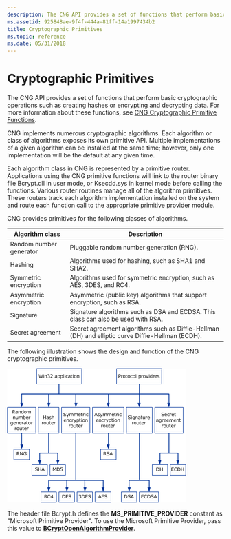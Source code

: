 ```yaml
---
description: The CNG API provides a set of functions that perform basic cryptographic operations such as creating hashes or encrypting and decrypting data. For more information about these functions, see CNG Cryptographic Primitive Functions.
ms.assetid: 925848ae-9f4f-444a-81ff-14a1997434b2
title: Cryptographic Primitives
ms.topic: reference
ms.date: 05/31/2018
---
```


# Cryptographic Primitives

The CNG API provides a set of functions that perform basic cryptographic operations such as creating hashes or encrypting and decrypting data. For more information about these functions, see [CNG Cryptographic Primitive Functions](cng-cryptographic-primitive-functions.md).

CNG implements numerous cryptographic algorithms. Each algorithm or class of algorithms exposes its own primitive API. Multiple implementations of a given algorithm can be installed at the same time; however, only one implementation will be the default at any given time.

Each algorithm class in CNG is represented by a primitive router. Applications using the CNG primitive functions will link to the router binary file Bcrypt.dll in user mode, or Ksecdd.sys in kernel mode before calling the functions. Various router routines manage all of the algorithm primitives. These routers track each algorithm implementation installed on the system and route each function call to the appropriate primitive provider module.

CNG provides primitives for the following classes of algorithms.



| Algorithm class                                                                                                                                                  | Description                                                                                                  |
|------------------------------------------------------------------------------------------------------------------------------------------------------------------|--------------------------------------------------------------------------------------------------------------|
| <span id="Random_number_generator"></span><span id="random_number_generator"></span><span id="RANDOM_NUMBER_GENERATOR"></span>Random number generator<br/> | Pluggable random number generation (RNG).<br/>                                                         |
| <span id="Hashing"></span><span id="hashing"></span><span id="HASHING"></span>Hashing<br/>                                                                 | Algorithms used for hashing, such as SHA1 and SHA2.<br/>                                               |
| <span id="Symmetric_encryption"></span><span id="symmetric_encryption"></span><span id="SYMMETRIC_ENCRYPTION"></span>Symmetric encryption<br/>             | Algorithms used for symmetric encryption, such as AES, 3DES, and RC4.<br/>                             |
| <span id="Asymmetric_encryption"></span><span id="asymmetric_encryption"></span><span id="ASYMMETRIC_ENCRYPTION"></span>Asymmetric encryption<br/>         | Asymmetric (public key) algorithms that support encryption, such as RSA.<br/>                          |
| <span id="Signature"></span><span id="signature"></span><span id="SIGNATURE"></span>Signature<br/>                                                         | Signature algorithms such as DSA and ECDSA. This class can also be used with RSA.<br/>                 |
| <span id="Secret_agreement"></span><span id="secret_agreement"></span><span id="SECRET_AGREEMENT"></span>Secret agreement<br/>                             | Secret agreement algorithms such as Diffie-Hellman (DH) and elliptic curve Diffie-Hellman (ECDH).<br/> |



 

The following illustration shows the design and function of the CNG cryptographic primitives.

![design and function of cng cryptographic primitives](images/ssdk-cng1c.png)

The header file Bcrypt.h defines the **MS\_PRIMITIVE\_PROVIDER** constant as "Microsoft Primitive Provider". To use the Microsoft Primitive Provider, pass this value to [**BCryptOpenAlgorithmProvider**](/windows/desktop/api/Bcrypt/nf-bcrypt-bcryptopenalgorithmprovider).

 

 




